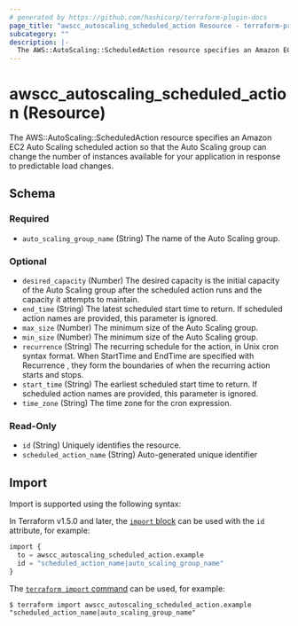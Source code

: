 ```yaml
---
# generated by https://github.com/hashicorp/terraform-plugin-docs
page_title: "awscc_autoscaling_scheduled_action Resource - terraform-provider-awscc"
subcategory: ""
description: |-
  The AWS::AutoScaling::ScheduledAction resource specifies an Amazon EC2 Auto Scaling scheduled action so that the Auto Scaling group can change the number of instances available for your application in response to predictable load changes.
---
```


# awscc_autoscaling_scheduled_action (Resource)

The AWS::AutoScaling::ScheduledAction resource specifies an Amazon EC2 Auto Scaling scheduled action so that the Auto Scaling group can change the number of instances available for your application in response to predictable load changes.



<!-- schema generated by tfplugindocs -->
## Schema

### Required

- `auto_scaling_group_name` (String) The name of the Auto Scaling group.

### Optional

- `desired_capacity` (Number) The desired capacity is the initial capacity of the Auto Scaling group after the scheduled action runs and the capacity it attempts to maintain.
- `end_time` (String) The latest scheduled start time to return. If scheduled action names are provided, this parameter is ignored.
- `max_size` (Number) The minimum size of the Auto Scaling group.
- `min_size` (Number) The minimum size of the Auto Scaling group.
- `recurrence` (String) The recurring schedule for the action, in Unix cron syntax format. When StartTime and EndTime are specified with Recurrence , they form the boundaries of when the recurring action starts and stops.
- `start_time` (String) The earliest scheduled start time to return. If scheduled action names are provided, this parameter is ignored.
- `time_zone` (String) The time zone for the cron expression.

### Read-Only

- `id` (String) Uniquely identifies the resource.
- `scheduled_action_name` (String) Auto-generated unique identifier

## Import

Import is supported using the following syntax:

In Terraform v1.5.0 and later, the [`import` block](https://developer.hashicorp.com/terraform/language/import) can be used with the `id` attribute, for example:

```terraform
import {
  to = awscc_autoscaling_scheduled_action.example
  id = "scheduled_action_name|auto_scaling_group_name"
}
```

The [`terraform import` command](https://developer.hashicorp.com/terraform/cli/commands/import) can be used, for example:

```shell
$ terraform import awscc_autoscaling_scheduled_action.example "scheduled_action_name|auto_scaling_group_name"
```
